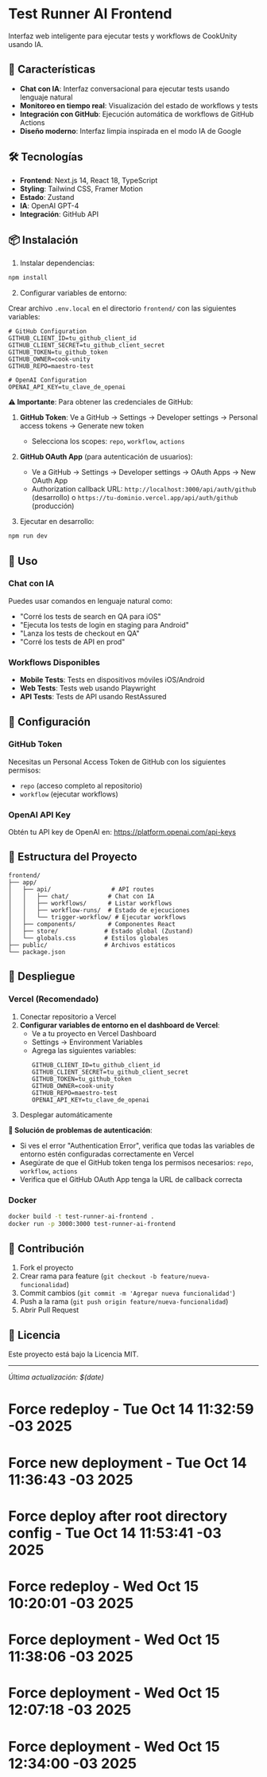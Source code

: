 # Test Runner AI Frontend

Interfaz web inteligente para ejecutar tests y workflows de CookUnity usando IA.

<!-- Test deployment -->

## 🚀 Características

- **Chat con IA**: Interfaz conversacional para ejecutar tests usando lenguaje natural
- **Monitoreo en tiempo real**: Visualización del estado de workflows y tests
- **Integración con GitHub**: Ejecución automática de workflows de GitHub Actions
- **Diseño moderno**: Interfaz limpia inspirada en el modo IA de Google

## 🛠️ Tecnologías

- **Frontend**: Next.js 14, React 18, TypeScript
- **Styling**: Tailwind CSS, Framer Motion
- **Estado**: Zustand
- **IA**: OpenAI GPT-4
- **Integración**: GitHub API

## 📦 Instalación

1. Instalar dependencias:
```bash
npm install
```

2. Configurar variables de entorno:

Crear archivo `.env.local` en el directorio `frontend/` con las siguientes variables:

```env
# GitHub Configuration
GITHUB_CLIENT_ID=tu_github_client_id
GITHUB_CLIENT_SECRET=tu_github_client_secret
GITHUB_TOKEN=tu_github_token
GITHUB_OWNER=cook-unity
GITHUB_REPO=maestro-test

# OpenAI Configuration
OPENAI_API_KEY=tu_clave_de_openai
```

**⚠️ Importante**: Para obtener las credenciales de GitHub:

1. **GitHub Token**: Ve a GitHub → Settings → Developer settings → Personal access tokens → Generate new token
   - Selecciona los scopes: `repo`, `workflow`, `actions`
   
2. **GitHub OAuth App** (para autenticación de usuarios):
   - Ve a GitHub → Settings → Developer settings → OAuth Apps → New OAuth App
   - Authorization callback URL: `http://localhost:3000/api/auth/github` (desarrollo) o `https://tu-dominio.vercel.app/api/auth/github` (producción)

3. Ejecutar en desarrollo:
```bash
npm run dev
```

## 🎯 Uso

### Chat con IA

Puedes usar comandos en lenguaje natural como:

- "Corré los tests de search en QA para iOS"
- "Ejecuta los tests de login en staging para Android"
- "Lanza los tests de checkout en QA"
- "Corré los tests de API en prod"

### Workflows Disponibles

- **Mobile Tests**: Tests en dispositivos móviles iOS/Android
- **Web Tests**: Tests web usando Playwright
- **API Tests**: Tests de API usando RestAssured

## 🔧 Configuración

### GitHub Token

Necesitas un Personal Access Token de GitHub con los siguientes permisos:
- `repo` (acceso completo al repositorio)
- `workflow` (ejecutar workflows)

### OpenAI API Key

Obtén tu API key de OpenAI en: https://platform.openai.com/api-keys

## 📁 Estructura del Proyecto

```
frontend/
├── app/
│   ├── api/                 # API routes
│   │   ├── chat/           # Chat con IA
│   │   ├── workflows/      # Listar workflows
│   │   ├── workflow-runs/  # Estado de ejecuciones
│   │   └── trigger-workflow/ # Ejecutar workflows
│   ├── components/         # Componentes React
│   ├── store/             # Estado global (Zustand)
│   └── globals.css        # Estilos globales
├── public/                # Archivos estáticos
└── package.json
```

## 🚀 Despliegue

### Vercel (Recomendado)

1. Conectar repositorio a Vercel
2. **Configurar variables de entorno en el dashboard de Vercel**:
   - Ve a tu proyecto en Vercel Dashboard
   - Settings → Environment Variables
   - Agrega las siguientes variables:
     ```
     GITHUB_CLIENT_ID=tu_github_client_id
     GITHUB_CLIENT_SECRET=tu_github_client_secret
     GITHUB_TOKEN=tu_github_token
     GITHUB_OWNER=cook-unity
     GITHUB_REPO=maestro-test
     OPENAI_API_KEY=tu_clave_de_openai
     ```
3. Desplegar automáticamente

**🔧 Solución de problemas de autenticación**:
- Si ves el error "Authentication Error", verifica que todas las variables de entorno estén configuradas correctamente en Vercel
- Asegúrate de que el GitHub token tenga los permisos necesarios: `repo`, `workflow`, `actions`
- Verifica que el GitHub OAuth App tenga la URL de callback correcta

### Docker

```bash
docker build -t test-runner-ai-frontend .
docker run -p 3000:3000 test-runner-ai-frontend
```

## 🤝 Contribución

1. Fork el proyecto
2. Crear rama para feature (`git checkout -b feature/nueva-funcionalidad`)
3. Commit cambios (`git commit -m 'Agregar nueva funcionalidad'`)
4. Push a la rama (`git push origin feature/nueva-funcionalidad`)
5. Abrir Pull Request

## 📄 Licencia

Este proyecto está bajo la Licencia MIT.

---
*Última actualización: $(date)*
# Force redeploy - Tue Oct 14 11:32:59 -03 2025
# Force new deployment - Tue Oct 14 11:36:43 -03 2025
# Force deploy after root directory config - Tue Oct 14 11:53:41 -03 2025
# Force redeploy - Wed Oct 15 10:20:01 -03 2025
# Force deployment - Wed Oct 15 11:38:06 -03 2025
# Force deployment - Wed Oct 15 12:07:18 -03 2025
# Force deployment - Wed Oct 15 12:34:00 -03 2025
